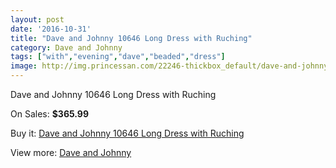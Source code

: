 ```yaml
---
layout: post
date: '2016-10-31'
title: "Dave and Johnny 10646 Long Dress with Ruching"
category: Dave and Johnny
tags: ["with","evening","dave","beaded","dress"]
image: http://img.princessan.com/22246-thickbox_default/dave-and-johnny-10646-long-dress-with-ruching.jpg
---
```

Dave and Johnny 10646 Long Dress with Ruching

On Sales: **$365.99**
<a href="https://www.princessan.com/en/dave-and-johnny/10149-dave-and-johnny-10646-long-dress-with-ruching.html"><amp-img layout="responsive" width="600" height="600" src="//img.princessan.com/22246-thickbox_default/dave-and-johnny-10646-long-dress-with-ruching.jpg" alt="Dave and Johnny 10646 Long Dress with Ruching 0" /></a>
<a href="https://www.princessan.com/en/dave-and-johnny/10149-dave-and-johnny-10646-long-dress-with-ruching.html"><amp-img layout="responsive" width="600" height="600" src="//img.princessan.com/22247-thickbox_default/dave-and-johnny-10646-long-dress-with-ruching.jpg" alt="Dave and Johnny 10646 Long Dress with Ruching 1" /></a>

Buy it: [Dave and Johnny 10646 Long Dress with Ruching](https://www.princessan.com/en/dave-and-johnny/10149-dave-and-johnny-10646-long-dress-with-ruching.html "Dave and Johnny 10646 Long Dress with Ruching")

View more: [Dave and Johnny](https://www.princessan.com/en/16-dave-and-johnny "Dave and Johnny")